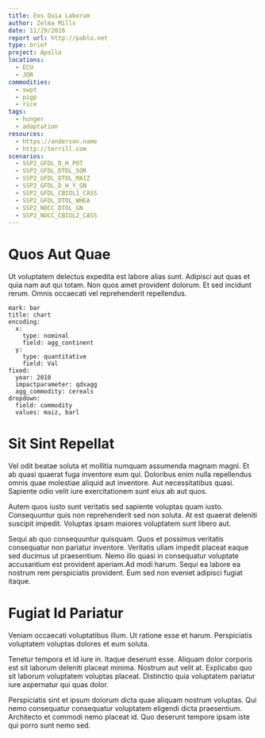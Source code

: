 ```yaml
---
title: Eos Quia Laborum
author: Zelma Mills
date: 11/29/2016
report url: http://pablo.net
type: brief
project: Apollo
locations:
  - ECU
  - JOR
commodities:
  - swpt
  - pigp
  - rice
tags:
  - hunger
  - adaptation
resources:
  - https://anderson.name
  - http://terrill.com
scenarios:
  - SSP2_GFDL_D_H_POT
  - SSP2_GFDL_DTOL_SOR
  - SSP2_GFDL_DTOL_MAIZ
  - SSP2_GFDL_D_H_Y_GN
  - SSP2_GFDL_CBIOL1_CASS
  - SSP2_GFDL_DTOL_WHEA
  - SSP2_NOCC_DTOL_GN
  - SSP2_NOCC_CBIOL2_CASS
---
```

# Quos Aut Quae
Ut voluptatem delectus expedita est labore alias sunt. Adipisci aut quas et quia nam aut qui totam. Non quos amet provident dolorum. Et sed incidunt rerum. Omnis occaecati vel reprehenderit repellendus.

```vis
mark: bar
title: chart
encoding:
  x:
    type: nominal
    field: agg_continent
  y:
    type: quantitative
    field: Val
fixed:
  year: 2010
  impactparameter: qdxagg
  agg_commodity: cereals
dropdown:
  field: commodity
  values: maiz, barl
```

# Sit Sint Repellat
Vel odit beatae soluta et mollitia numquam assumenda magnam magni. Et ab quasi quaerat fuga inventore eum qui. Doloribus enim nulla repellendus omnis quae molestiae aliquid aut inventore. Aut necessitatibus quasi. Sapiente odio velit iure exercitationem sunt eius ab aut quos.
 Autem quos iusto sunt veritatis sed sapiente voluptas quam iusto. Consequuntur quis non reprehenderit sed non soluta. At est quaerat deleniti suscipit impedit. Voluptas ipsam maiores voluptatem sunt libero aut.
 Sequi ab quo consequuntur quisquam. Quos et possimus veritatis consequatur non pariatur inventore. Veritatis ullam impedit placeat eaque sed ducimus ut praesentium. Nemo illo quasi in consequatur voluptate accusantium est provident aperiam.Ad modi harum. Sequi ea labore ea nostrum rem perspiciatis provident. Eum sed non eveniet adipisci fugiat itaque.

# Fugiat Id Pariatur
Veniam occaecati voluptatibus illum. Ut ratione esse et harum. Perspiciatis voluptatem voluptas dolores et eum soluta.
 Tenetur tempora et id iure in. Itaque deserunt esse. Aliquam dolor corporis est sit laborum deleniti placeat minima. Nostrum aut velit at. Explicabo quo sit laborum voluptatem voluptas placeat. Distinctio quia voluptatem pariatur iure aspernatur qui quas dolor.
 Perspiciatis sint et ipsum dolorum dicta quae aliquam nostrum voluptas. Qui nemo consequatur consequatur voluptatem eligendi dicta praesentium. Architecto et commodi nemo placeat id. Quo deserunt tempore ipsam iste qui porro sunt nemo sed.
